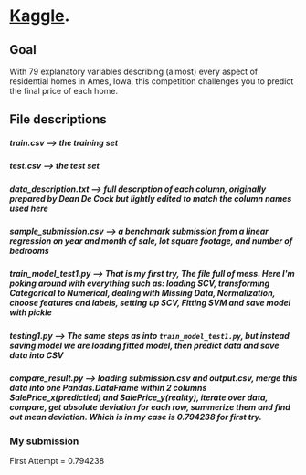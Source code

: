 # [Kaggle](https://www.kaggle.com/).

## Goal
With 79 explanatory variables describing (almost) every aspect of residential homes in Ames, Iowa, this competition challenges you to predict the final price of each home.

## File descriptions

##### train.csv 				--> _the training set_
##### test.csv  				--> _the test set_

##### data_description.txt 	--> _full description of each column, originally prepared by Dean De Cock but lightly edited to match the column names used here_

##### sample_submission.csv 	--> _a benchmark submission from a linear regression on year and month of sale, lot square footage, and number of bedrooms_

##### train_model_test1.py 	--> _That is my first try, The file full of mess. Here I'm poking around with everything such as: loading SCV, transforming Categorical to Numerical, dealing with Missing Data, Normalization, choose features and labels, setting up SCV, Fitting SVM and save model with pickle_ 

##### testing1.py 			--> _The same steps as into ```train_model_test1.py```, but instead saving model we are loading fitted model, then predict data and save data into CSV_

##### compare_result.py 		--> _loading submission.csv and output.csv, merge this data into one Pandas.DataFrame within 2 columns SalePrice_x(predictied) and SalePrice_y(reality), iterate over data, compare, get absolute deviation for each row, summerize them and find out mean deviation. Which is in my case is 0.794238 for first try._


### My submission

First Attempt = 0.794238
